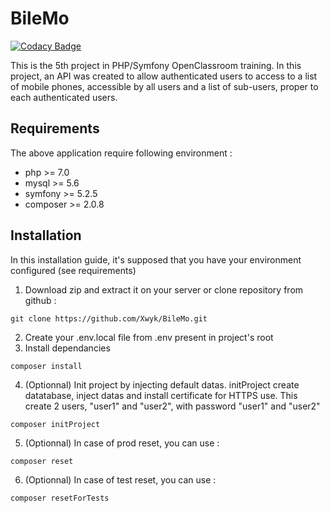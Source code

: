 # BileMo

[![Codacy Badge](https://app.codacy.com/project/badge/Grade/9d4f000338c94231ab6c1081ef80a87e)](https://www.codacy.com/gh/Xwyk/BileMo/dashboard?utm_source=github.com&amp;utm_medium=referral&amp;utm_content=Xwyk/BileMo&amp;utm_campaign=Badge_Grade)

This is the 5th project in PHP/Symfony OpenClassroom training.
In this project, an API was created to allow authenticated users to access to a list of mobile phones, accessible by all users and a list of sub-users, proper to each authenticated users.

## Requirements

The above application require following environment :
-   php >= 7.0
-   mysql >= 5.6
-   symfony >= 5.2.5
-   composer >= 2.0.8

## Installation

In this installation guide, it's supposed that you have your environment configured (see requirements)

1.  Download zip and extract it on your server or clone repository from github :
```lang-console
git clone https://github.com/Xwyk/BileMo.git
```
2.  Create your .env.local file from .env present in project's root
3.  Install dependancies
```lang-console
composer install
```

4.  (Optionnal) Init project by injecting default datas. initProject create datatabase, inject datas and install certificate for HTTPS use.
   This create 2 users, "user1" and "user2", with password "user1" and "user2"
```lang-console
composer initProject
```
5.  (Optionnal) In case of prod reset, you can use :
```lang-console
composer reset
```
6.  (Optionnal) In case of test reset, you can use :
```lang-console
composer resetForTests
```